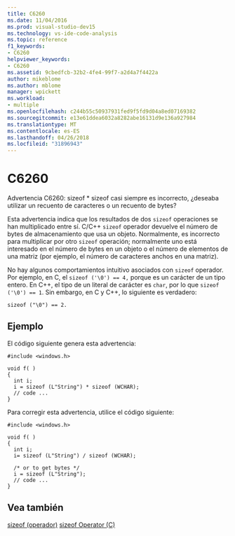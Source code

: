```yaml
---
title: C6260
ms.date: 11/04/2016
ms.prod: visual-studio-dev15
ms.technology: vs-ide-code-analysis
ms.topic: reference
f1_keywords:
- C6260
helpviewer_keywords:
- C6260
ms.assetid: 9cbedfcb-32b2-4fe4-99f7-a2d4a7f4422a
author: mikeblome
ms.author: mblome
manager: wpickett
ms.workload:
- multiple
ms.openlocfilehash: c244b55c50937931fed9f5fd9d04a8ed07169382
ms.sourcegitcommit: e13e61ddea6032a8282abe16131d9e136a927984
ms.translationtype: MT
ms.contentlocale: es-ES
ms.lasthandoff: 04/26/2018
ms.locfileid: "31896943"
---
```

# <a name="c6260"></a>C6260
Advertencia C6260: sizeof * sizeof casi siempre es incorrecto, ¿deseaba utilizar un recuento de caracteres o un recuento de bytes?

 Esta advertencia indica que los resultados de dos `sizeof` operaciones se han multiplicado entre sí. C/C++ `sizeof` operador devuelve el número de bytes de almacenamiento que usa un objeto. Normalmente, es incorrecto para multiplicar por otro `sizeof` operación; normalmente uno está interesado en el número de bytes en un objeto o el número de elementos de una matriz (por ejemplo, el número de caracteres anchos en una matriz).

 No hay algunos comportamientos intuitivo asociados con `sizeof` operador. Por ejemplo, en C, el `sizeof ('\0') == 4,` porque es un carácter de un tipo entero. En C++, el tipo de un literal de carácter es `char`, por lo que `sizeof ('\0') == 1`. Sin embargo, en C y C++, lo siguiente es verdadero:

```
sizeof ("\0") == 2.
```

## <a name="example"></a>Ejemplo
 El código siguiente genera esta advertencia:

```
#include <windows.h>

void f( )
{
  int i;
  i = sizeof (L"String") * sizeof (WCHAR);
  // code ...
}
```

 Para corregir esta advertencia, utilice el código siguiente:

```
#include <windows.h>

void f( )
{
  int i;
  i= sizeof (L"String") / sizeof (WCHAR);

  /* or to get bytes */
  i = sizeof (L"String");
  // code ...
}
```

## <a name="see-also"></a>Vea también
 [sizeof (operador)](/cpp/cpp/sizeof-operator) [sizeof Operator (C)](/cpp/c-language/sizeof-operator-c)